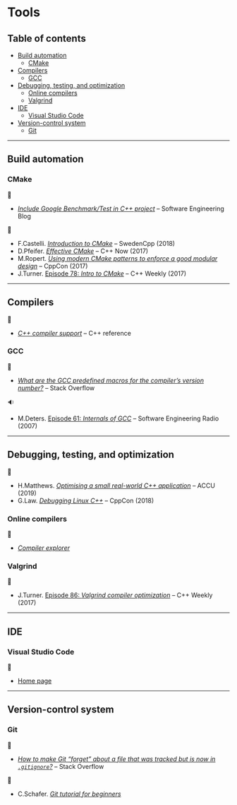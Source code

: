# Tools <!-- omit in toc -->

## Table of contents <!-- omit in toc -->

- [Build automation](#build-automation)
	- [CMake](#cmake)
- [Compilers](#compilers)
	- [GCC](#gcc)
- [Debugging, testing, and optimization](#debugging-testing-and-optimization)
	- [Online compilers](#online-compilers)
	- [Valgrind](#valgrind)
- [IDE](#ide)
	- [Visual Studio Code](#visual-studio-code)
- [Version-control system](#version-control-system)
	- [Git](#git)

---

## Build automation

### CMake

:link:

- [*Include Google Benchmark/Test in C++ project*](https://felixmoessbauer.com/blog-reader/include-google-benchmark-test-in-c-project.html) &ndash; Software Engineering Blog

:movie_camera:

- F.Castelli. [*Introduction to CMake*](https://www.youtube.com/watch?v=jt3meXdP-QI) &ndash; SwedenCpp (2018)
- D.Pfeifer. [*Effective CMake*](https://www.youtube.com/watch?v=bsXLMQ6WgIk) &ndash; C++ Now (2017)
- M.Ropert. [*Using modern CMake patterns to enforce a good modular design*](https://www.youtube.com/watch?v=eC9-iRN2b04) &ndash; CppCon (2017)
- J.Turner. [Episode 78: *Intro to CMake*](https://www.youtube.com/watch?v=HPMvU64RUTY) &ndash; C++ Weekly (2017)

---

## Compilers

:link:

- [*C++ compiler support*](https://en.cppreference.com/w/cpp/compiler_support) &ndash; C++ reference

### GCC

:link:

* [*What are the GCC predefined macros for the compiler’s version number?*](https://stackoverflow.com/questions/1936719/what-are-the-gcc-predefined-macros-for-the-compilers-version-number) &ndash; Stack Overflow

:sound:

- M.Deters. [Episode 61: *Internals of GCC*](http://www.se-radio.net/2007/07/episode-61-internals-of-gcc/) &ndash; Software Engineering Radio (2007)

---

## Debugging, testing, and optimization

:movie_camera:

- H.Matthews. [*Optimising a small real-world C++ application*](https://www.youtube.com/watch?v=fDlE93hs_-U) &ndash; ACCU (2019)
- G.Law. [*Debugging Linux C++*](https://www.youtube.com/watch?v=V1t6faOKjuQ) &ndash; CppCon (2018)

### Online compilers

:link:

- [*Compiler explorer*](https://godbolt.org/)

### Valgrind

:movie_camera:

- J.Turner. [Episode 86: *Valgrind compiler optimization*](https://www.youtube.com/watch?v=3l0BQs2ThTo) &ndash; C++ Weekly (2017)

---

## IDE

### Visual Studio Code

:link:

- [Home page](https://code.visualstudio.com/)

---

## Version-control system

### Git

:link:

- [*How to make Git “forget” about a file that was tracked but is now in `.gitignore`?*](https://stackoverflow.com/questions/1274057/how-to-make-git-forget-about-a-file-that-was-tracked-but-is-now-in-gitignore) &ndash; Stack Overflow

:movie_camera:

- C.Schafer. [*Git tutorial for beginners*](https://www.youtube.com/playlist?list=PL-osiE80TeTuRUfjRe54Eea17-YfnOOAx)
